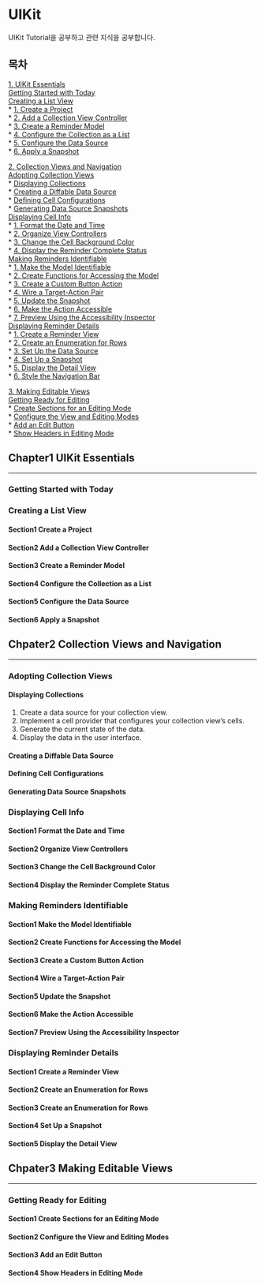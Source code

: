 #  UIKit

UIKit Tutorial을 공부하고 관련 지식을 공부합니다.

## 목차

[1. UIKit Essentials](#Chapter1-UIKit-Essentials)  
    [Getting Started with Today](#Getting-Started-with-Today)   
    [Creating a List View](#Creating-a-List-View)  
        * [1. Create a Project](#Section1-Creating-a-Project)  
        * [2. Add a Collection View Controller](#Section2-Add-a-Collection-View-Controller)   
        * [3. Create a Reminder Model](#Section3-Create-a-Reminder-Model)  
        * [4. Configure the Collection as a List](#Section4-Configure-the-Collection-as-a-List)     
        * [5. Configure the Data Source](#Section5-Configure-the-Data-Source)    
        * [6. Apply a Snapshot](#Section6-Apply-a-Snapshot)  
  
[2. Collection Views and Navigation](#Chpater2-Collection-Views-and-Navigation)   
    [Adopting Collection Views](#Adopting-Collection-Views)   
        * [Displaying Collections](#Displaying-Collections)  
        * [Creating a Diffable Data Source](#Creating-a-Diffable-Data-Source)   
        * [Defining Cell Configurations](#Defining-Cell-Configurations)  
        * [Generating Data Source Snapshots](#Generating-Data-Source-Snapshots)   
    [Displaying Cell Info](#Displaying-Cell-Info)  
        * [1. Format the Date and Time](#Section1-Format-the-Date-and-Time)  
        * [2. Organize View Controllers](#Section2-Organize-View-Controllers)  
        * [3. Change the Cell Background Color](#Section3-Change-the-Cell-Background-Color)  
        * [4. Display the Reminder Complete Status](#Section4-Display-the-Reminder-Complete-Status)    
    [Making Reminders Identifiable](#Making-Reminders-Identifiable)  
        * [1. Make the Model Identifiable](#Section1-Make-the-Model-Identifiable)  
        * [2. Create Functions for Accessing the Model](#Section2-Create-Functions-for-Accessing-the-Model)    
        * [3. Create a Custom Button Action](#Section3-Create-a-Custom-Button-Action)    
        * [4. Wire a Target-Action Pair](#Section4-Wire-a-Target-Action-Pair)    
        * [5. Update the Snapshot](#Section5-Update-the-Snapshot)   
        * [6. Make the Action Accessible](#Section6-Make-the-Action-Accessible)    
        * [7. Preview Using the Accessibility Inspector](#Section7-Preview-Using-the-Accessibility-Inspector)        
    [Displaying Reminder Details](#Displaying-Reminder-Details)  
        * [1. Create a Reminder View](#Section1-Create-a-Reminder-View)  
        * [2. Create an Enumeration for Rows](#Section2-Create-an-Enumeration-for-Rows)    
        * [3. Set Up the Data Source](#Section3-Set-Up-the-Data-Source)  
        * [4. Set Up a Snapshot](#Section4-Set-Up-a-Snapshot)  
        * [5. Display the Detail View](#Section5-Display-the-Detail-View)  
        * [6. Style the Navigation Bar](#Section6-Style-the-Navigation-Bar)    
  
[3. Making Editable Views](#Chpater3-Making-Editable-Views)  
    [Getting Ready for Editing](#Getting-Ready-for-Editing)     
    * [Create Sections for an Editing Mode](#Section1-Create-Sections-for-an-Editing-Mode)      
    * [Configure the View and Editing Modes](#Section2-Configure-the-View-and-Editing-Modes)     
    * [Add an Edit Button](#Section3-Add-an-Edit-Button)    
    * [Show Headers in Editing Mode](#Section4-Show-Headers-in-Editing-Mode)  
        


## Chapter1 UIKit Essentials
----------------------------------------

### Getting Started with Today
   

### Creating a List View

#### Section1 Create a Project

#### Section2 Add a Collection View Controller

#### Section3 Create a Reminder Model

#### Section4 Configure the Collection as a List

#### Section5 Configure the Data Source

#### Section6 Apply a Snapshot


## Chpater2 Collection Views and Navigation
----------------------------------------

### Adopting Collection Views

#### Displaying Collections

1. Create a data source for your collection view.
2. Implement a cell provider that configures your collection view’s cells.
3. Generate the current state of the data.
4. Display the data in the user interface.

#### Creating a Diffable Data Source

#### Defining Cell Configurations

#### Generating Data Source Snapshots

   
### Displaying Cell Info

#### Section1 Format the Date and Time

#### Section2 Organize View Controllers

#### Section3 Change the Cell Background Color

#### Section4 Display the Reminder Complete Status

   
### Making Reminders Identifiable

#### Section1 Make the Model Identifiable

#### Section2 Create Functions for Accessing the Model

#### Section3 Create a Custom Button Action

#### Section4 Wire a Target-Action Pair

#### Section5 Update the Snapshot

#### Section6 Make the Action Accessible

#### Section7 Preview Using the Accessibility Inspector

   
### Displaying Reminder Details

#### Section1 Create a Reminder View

#### Section2 Create an Enumeration for Rows

#### Section3 Create an Enumeration for Rows

#### Section4 Set Up a Snapshot

#### Section5 Display the Detail View 



## Chpater3 Making Editable Views
----------------------------------------

### Getting Ready for Editing

#### Section1 Create Sections for an Editing Mode  

#### Section2 Configure the View and Editing Modes  

#### Section3 Add an Edit Button  

#### Section4 Show Headers in Editing Mode   
 

